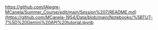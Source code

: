 https://github.com/IAlegre-MCanela/Summer_Course/edit/main/Session%207/README.md](https://github.com/MCanela-1954/Data/blob/main/Notebooks/%5BTUT-7%5D%20Gemini%20API%20tutorial.ipynb
